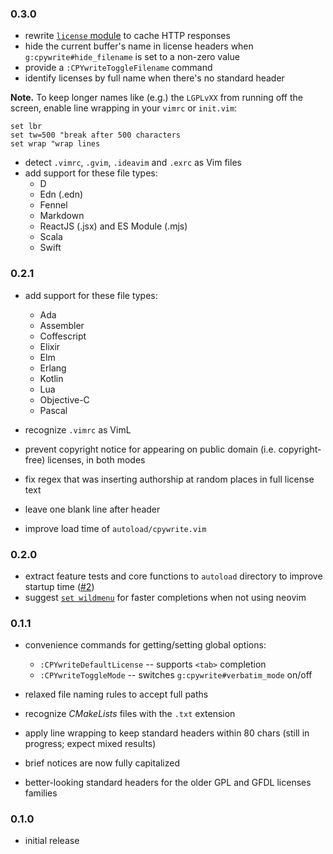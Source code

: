 ### 0.3.0

- rewrite [`license` module][] to cache HTTP responses
- hide the current buffer's name in license headers when `g:cpywrite#hide_filename` is set to a non-zero value
- provide a `:CPYwriteToggleFilename` command
- identify licenses by full name when there's no standard header

**Note.** To keep longer names like (e.g.) the `LGPLvXX` from running off the screen, enable line wrapping in your `vimrc` or `init.vim`:

```vim
set lbr
set tw=500 "break after 500 characters
set wrap "wrap lines
```

- detect `.vimrc`, `.gvim`, `.ideavim` and `.exrc` as Vim files
- add support for these file types:
  - D
  - Edn (.edn)
  - Fennel
  - Markdown
  - ReactJS (.jsx) and ES Module (.mjs)
  - Scala
  - Swift

### 0.2.1

- add support for these file types:
  - Ada
  - Assembler
  - Coffescript
  - Elixir
  - Elm
  - Erlang
  - Kotlin
  - Lua
  - Objective-C
  - Pascal

- recognize `.vimrc` as VimL
- prevent copyright notice for appearing on public domain (i.e. copyright-free) licenses, in both modes
- fix regex that was inserting authorship at random places in full license text
- leave one blank line after header
- improve load time of `autoload/cpywrite.vim`

### 0.2.0

- extract feature tests and core functions to `autoload` directory to improve startup time ([#2][pr2])
- suggest [`set wildmenu`](README.md#highlights) for faster completions when not using neovim

### 0.1.1

- convenience commands for getting/setting global options:
    - `:CPYwriteDefaultLicense` -- supports `<tab>` completion
    - `:CPYwriteToggleMode` -- switches `g:cpywrite#verbatim_mode` on/off

- relaxed file naming rules to accept full paths

- recognize *CMakeLists* files with the `.txt` extension

- apply line wrapping to keep standard headers within 80 chars (still in progress; expect mixed results)

- brief notices are now fully capitalized

- better-looking standard headers for the older GPL and GFDL licenses families

### 0.1.0

- initial release


[pr2]: https://github.com/rdipardo/vim-cpywrite/pull/2
[`license` module]: https://github.com/rdipardo/vim-cpywrite/blob/master/rplugin/pythonx/cpywrite/spdx/license.py
